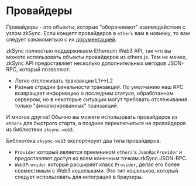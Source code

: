 # Провайдеры

Провайдеры - это объекты, которые "оборачивают" взаимодействия с узлом zkSync. Если концепт провайдеров в `ethers` вам в новинку, то вам следует ознакомиться с их [документацией](https://docs.ethers.io/v5/api/providers).

zkSync полностью поддерживаем Ethereum Web3 API, так что вы можете использовать объекты провайдеров из ethers.js. Тем не менее, zkSync API предоставляет несколько дополнительных методов JSON-RPC, который позволяют:

* Легко отслеживать транзакции L1<->L2
* Разные страдии финальности транзакций. По умолчанию наш RPC возвращает информацию о последнем статусе, обработанном сервером, но в некоторые ситуации могут требовать отслеживания только "финализированных" транзакций.

И многое другое! Обычно вы можете использовать провайдеров из `ethers` для быстрого старта, а позднее переключиться на провайдеров из библиотеки `zksync-web3`.



Библиотека `zksync-web3` экспортирует два типа провайдеров:

* `Provider` который является преемником `ethers`'s `JsonRpcProvider` и предоставляет доступ ко всем конечным точкам zkSync JSON-RPC.
* `Web3Provider` который расширяет класс `Provider`, делая его более совместимым с Web3 кошельками. Это тип кошельков, который следует использовать для интеграций в браузеры.
